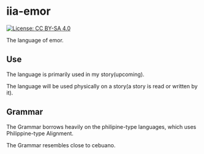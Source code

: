 # iia-emor
[![License: CC BY-SA 4.0](https://img.shields.io/badge/License-CC%20BY--SA%204.0-lightgrey.svg)](https://creativecommons.org/licenses/by-sa/4.0/)

The language of emor.

## Use

The language is primarily used in my story(upcoming).

The language will be used physically on a story(a story is read or written by it).

## Grammar

The Grammar borrows heavily on the philipine-type languages, which uses Philippine-type Alignment.

The Grammar resembles close to cebuano.


